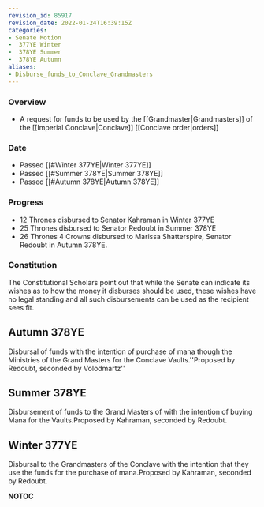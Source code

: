```yaml
---
revision_id: 85917
revision_date: 2022-01-24T16:39:15Z
categories:
- Senate Motion
-  377YE Winter
-  378YE Summer
-  378YE Autumn
aliases:
- Disburse_funds_to_Conclave_Grandmasters
---
```



### Overview
* A request for funds to be used by the [[Grandmaster|Grandmasters]] of the [[Imperial Conclave|Conclave]] [[Conclave order|orders]]

### Date
* Passed [[#Winter 377YE|Winter 377YE]]
* Passed [[#Summer 378YE|Summer 378YE]]
* Passed [[#Autumn 378YE|Autumn 378YE]]

### Progress
* 12 Thrones disbursed to Senator Kahraman in Winter 377YE
* 25 Thrones disbursed to Senator Redoubt in Summer 378YE
* 26 Thrones 4 Crowns disbursed to Marissa Shatterspire, Senator Redoubt in Autumn 378YE.

### Constitution
The Constitutional Scholars point out that while the Senate can indicate its wishes as to how the money it disburses should be used, these wishes have no legal standing and all such disbursements can be used as the recipient sees fit.

## Autumn 378YE
Disbursal of funds with the intention of purchase of mana though the Ministries of the Grand Masters for the Conclave Vaults.''Proposed by Redoubt, seconded by Volodmartz''

## Summer 378YE
Disbursement of funds to the Grand Masters of with the intention of buying Mana for the Vaults.Proposed by Kahraman, seconded by Redoubt.

## Winter 377YE
Disbursal to the Grandmasters of the Conclave with the intention that they use the funds for the purchase of mana.Proposed by Kahraman, seconded by Redoubt.





__NOTOC__